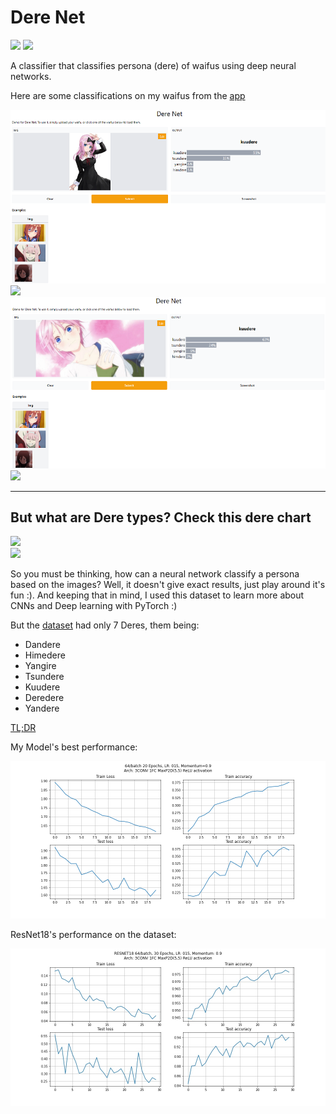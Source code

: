 # Dere Net

[![](https://img.shields.io/badge/heroku-deployed-green)](https://derenet.herokuapp.com/)
[![](https://colab.research.google.com/assets/colab-badge.svg)](https://colab.research.google.com/github/insaiyancvk/Dere-Net/blob/main/Dere_net_colab.ipynb)

A classifier that classifies persona (dere) of waifus using deep neural networks.

Here are some classifications on my waifus from the [app](https://derenet.herokuapp.com)

<div>
<img src="https://raw.githubusercontent.com/insaiyancvk/Dere-Net/main/assets/demo1.png" width=800px>
<img height="20" src="https://upload.wikimedia.org/wikipedia/commons/5/59/Empty.png">
<img src="https://raw.githubusercontent.com/insaiyancvk/Dere-Net/main/assets/demo2.png" width=800px>
</div>
<img height="25" src="https://upload.wikimedia.org/wikipedia/commons/5/59/Empty.png">

---

## But what are Dere types? Check this dere chart
<div>
<img height="20" src="https://upload.wikimedia.org/wikipedia/commons/5/59/Empty.png">
</div>
<img src="https://i.pinimg.com/originals/9b/eb/87/9beb870c74adb42c917301563066597b.jpg" height=500px>

So you must be thinking, how can a neural network classify a persona based on the images? Well, it doesn't give exact results, just play around it's fun :). And keeping that in mind, I used this dataset to learn more about CNNs and Deep learning with PyTorch :)

But the [dataset](https://www.kaggle.com/jahelsantiagoleon/female-anime-characters-anime-dataset) had only 7 Deres, them being:
- Dandere
- Himedere
- Yangire
- Tsundere
- Kuudere
- Deredere
- Yandere

[TL;DR](https://github.com/insaiyancvk/Dere-Net/blob/main/updates.md)

My Model's best performance:

![](https://raw.githubusercontent.com/insaiyancvk/Dere-Net/main/assets/64bat20epochLR0151.png)

ResNet18's performance on the dataset:

![](https://raw.githubusercontent.com/insaiyancvk/Dere-Net/main/assets/RESNET18.png)
